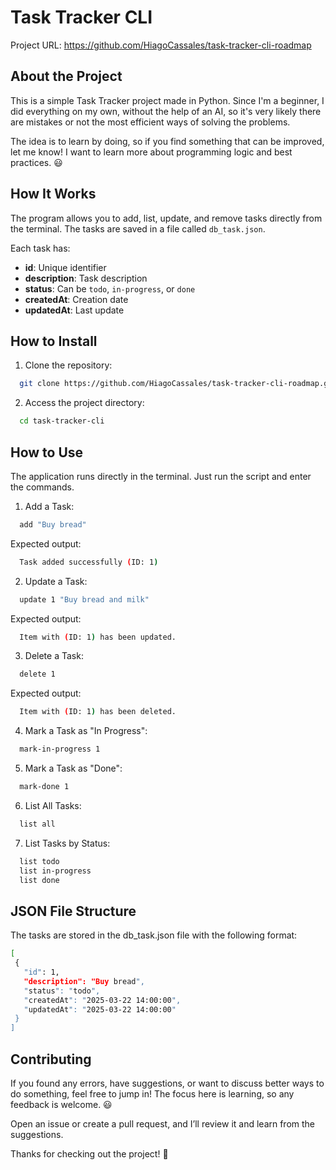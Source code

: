 # Task Tracker CLI
Project URL: https://github.com/HiagoCassales/task-tracker-cli-roadmap

## About the Project

This is a simple Task Tracker project made in Python. Since I'm a beginner, I did everything on my own, without the help of an AI, so it's very likely there are mistakes or not the most efficient ways of solving the problems.

The idea is to learn by doing, so if you find something that can be improved, let me know! I want to learn more about programming logic and best practices. 😃

## How It Works

The program allows you to add, list, update, and remove tasks directly from the terminal. The tasks are saved in a file called `db_task.json`.

Each task has:

- **id**: Unique identifier
- **description**: Task description
- **status**: Can be `todo`, `in-progress`, or `done`
- **createdAt**: Creation date
- **updatedAt**: Last update


## How to Install

1. Clone the repository:
 ```bash
   git clone https://github.com/HiagoCassales/task-tracker-cli-roadmap.git
   ```
2. Access the project directory:
 ```bash
   cd task-tracker-cli
   ```

## How to Use

The application runs directly in the terminal. Just run the script and enter the commands.

1. Add a Task:
 ```bash
   add "Buy bread"
   ```
Expected output:
 ```bash
   Task added successfully (ID: 1)
   ```

2. Update a Task:
 ```bash
   update 1 "Buy bread and milk"
   ```
Expected output:
 ```bash
   Item with (ID: 1) has been updated.
   ```

3. Delete a Task:
 ```bash
   delete 1
   ``` 
Expected output:
 ```bash
   Item with (ID: 1) has been deleted.
   ```

4. Mark a Task as "In Progress":
 ```bash
   mark-in-progress 1
   ```

5. Mark a Task as "Done":
 ```bash
   mark-done 1
   ```

6. List All Tasks:
 ```bash
   list all
   ```

7. List Tasks by Status:
 ```bash
   list todo
   list in-progress
   list done
   ```

## JSON File Structure

The tasks are stored in the db_task.json file with the following format:

 ```bash
[
  {
    "id": 1,
    "description": "Buy bread",
    "status": "todo",
    "createdAt": "2025-03-22 14:00:00",
    "updatedAt": "2025-03-22 14:00:00"
  }
]
   ```
   
## Contributing

If you found any errors, have suggestions, or want to discuss better ways to do something, feel free to jump in! The focus here is learning, so any feedback is welcome. 😃

Open an issue or create a pull request, and I’ll review it and learn from the suggestions.

Thanks for checking out the project! 🚀
